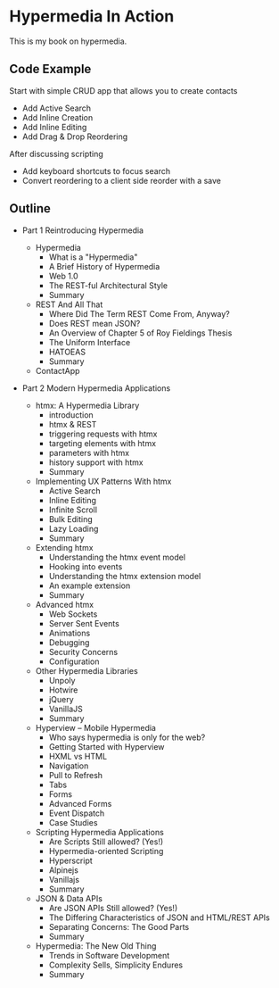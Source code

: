 # Hypermedia In Action

This is my book on hypermedia.

## Code Example

Start with simple CRUD app that allows you to create contacts

* Add Active Search
* Add Inline Creation
* Add Inline Editing
* Add Drag & Drop Reordering

After discussing scripting

* Add keyboard shortcuts to focus search
* Convert reordering to a client side reorder with a save

## Outline

* Part 1 Reintroducing Hypermedia
  * Hypermedia 
    * What is a "Hypermedia"
    * A Brief History of Hypermedia
    * Web 1.0
    * The REST-ful Architectural Style
    * Summary 
  * REST And All That
    * Where Did The Term REST Come From, Anyway?
    * Does REST mean JSON?
    * An Overview of Chapter 5 of Roy Fieldings Thesis
    * The Uniform Interface
    * HATOEAS
    * Summary
  * ContactApp

* Part 2 Modern Hypermedia Applications
  * htmx: A Hypermedia Library
     * introduction
     * htmx & REST
     * triggering requests with htmx
     * targeting elements with htmx
     * parameters with htmx
     * history support with htmx
     * Summary  
  * Implementing UX Patterns With htmx
    * Active Search
    * Inline Editing
    * Infinite Scroll
    * Bulk Editing
    * Lazy Loading
    * Summary  
  * Extending htmx
    * Understanding the htmx event model
    * Hooking into events
    * Understanding the htmx extension model
    * An example extension
    * Summary  
  * Advanced htmx
    * Web Sockets
    * Server Sent Events
    * Animations
    * Debugging
    * Security Concerns
    * Configuration
  * Other Hypermedia Libraries
    * Unpoly
    * Hotwire
    * jQuery
    * VanillaJS
    * Summary  
  * Hyperview – Mobile Hypermedia 
    * Who says hypermedia is only for the web?
    * Getting Started with Hyperview
    * HXML vs HTML
    * Navigation
    * Pull to Refresh
    * Tabs
    * Forms
    * Advanced Forms
    * Event Dispatch
    * Case Studies
  * Scripting Hypermedia Applications
     * Are Scripts Still allowed? (Yes!)
     * Hypermedia-oriented Scripting
     * Hyperscript
     * Alpinejs
     * Vanillajs
     * Summary
  * JSON & Data APIs
     * Are JSON APIs Still allowed? (Yes!)
     * The Differing Characteristics of JSON and HTML/REST APIs
     * Separating Concerns: The Good Parts
     * Summary
  * Hypermedia: The New Old Thing
    * Trends in Software Development
    * Complexity Sells, Simplicity Endures
    * Summary